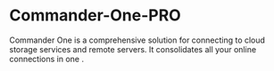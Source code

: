 # Commander-One-PRO
Commander One is a comprehensive solution for connecting to cloud storage services and remote servers. It consolidates all your online connections in one .
